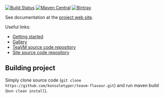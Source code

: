 [![Build Status](https://travis-ci.org/konsoletyper/teavm-flavour.svg?branch=master)](https://travis-ci.org/konsoletyper/teavm-flavour)
[![Maven Central](https://maven-badges.herokuapp.com/maven-central/org.teavm.flavour/teavm-flavour-widgets/badge.svg)](https://maven-badges.herokuapp.com/maven-central/org.teavm/teavm-maven-plugin) 
[![Bintray](https://api.bintray.com/packages/konsoletyper/teavm/teavm-flavour-dev/images/download.svg) ](https://bintray.com/konsoletyper/teavm/teavm-flavour-dev/_latestVersion)

See documentation at the [project web site](http://teavm.org/).

Useful links:

* [Getting started](http://teavm.org/docs/intro/getting-started.html)
* [Gallery](http://teavm.org/gallery.html)
* [TeaVM source code repository](https://github.com/konsoletyper/teavm)
* [Site source code repository](https://github.com/konsoletyper/teavm-site)


Building project
----------------

Simply clone source code (`git clone https://github.com/konsoletyper/teavm-flavour.git`) and run maven build (`mvn clean install`). 
